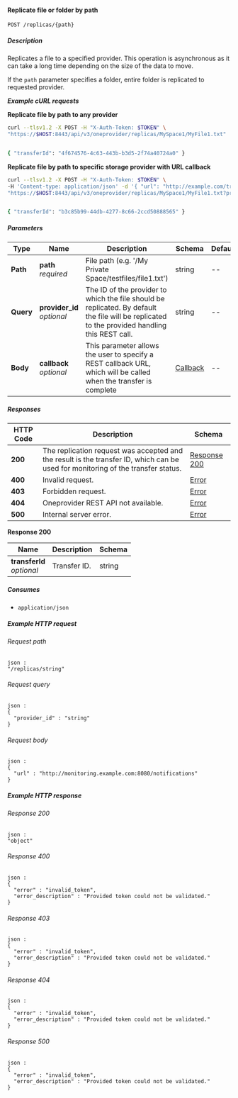 
<a name="replicate_file"></a>
#### Replicate file or folder by path
```
POST /replicas/{path}
```


##### Description
Replicates a file to a specified provider. This operation is asynchronous as it can take a long time depending on the size of the data to move. 

If the `path` parameter specifies a folder, entire folder is replicated to requested provider.

***Example cURL requests***

**Replicate file by path to any provider**
```bash
curl --tlsv1.2 -X POST -H "X-Auth-Token: $TOKEN" \
"https://$HOST:8443/api/v3/oneprovider/replicas/MySpace1/MyFile1.txt"


{ "transferId": "4f674576-4c63-443b-b3d5-2f74a40724a0" }
```

**Replicate file by path to specific storage provider with URL callback**
```bash
curl --tlsv1.2 -X POST -H "X-Auth-Token: $TOKEN" \
-H 'Content-type: application/json' -d '{ "url": "http://example.com/transfer_complete" }' \
"https://$HOST:8443/api/v3/oneprovider/replicas/MySpace1/MyFile1.txt?provider_id=7a0d2c4d-aa00-43df-9e96-cac98b2816bb"


{ "transferId": "b3c85b99-44db-4277-8c66-2ccd50888565" }
```


##### Parameters

|Type|Name|Description|Schema|Default|
|---|---|---|---|---|
|**Path**|**path**  <br>*required*|File path (e.g. '/My Private Space/testfiles/file1.txt')|string|--|
|**Query**|**provider_id**  <br>*optional*|The ID of the provider to which the file should be replicated. By default the file will be replicated to the provided handling this REST call.|string|--|
|**Body**|**callback**  <br>*optional*|This parameter allows the user to specify a REST callback URL, which will be called when the transfer is complete|[Callback](../definitions/Callback.md#callback)|--|


##### Responses

|HTTP Code|Description|Schema|
|---|---|---|
|**200**|The replication request was accepted and the result is the transfer ID, which can be used for monitoring of the transfer status.|[Response 200](#replicate_file-response-200)|
|**400**|Invalid request.|[Error](../definitions/Error.md#error)|
|**403**|Forbidden request.|[Error](../definitions/Error.md#error)|
|**404**|Oneprovider REST API not available.|[Error](../definitions/Error.md#error)|
|**500**|Internal server error.|[Error](../definitions/Error.md#error)|

<a name="replicate_file-response-200"></a>
**Response 200**

|Name|Description|Schema|
|---|---|---|
|**transferId**  <br>*optional*|Transfer ID.|string|


##### Consumes

* `application/json`


##### Example HTTP request

###### Request path
```
json :
"/replicas/string"
```


###### Request query
```
json :
{
  "provider_id" : "string"
}
```


###### Request body
```
json :
{
  "url" : "http://monitoring.example.com:8080/notifications"
}
```


##### Example HTTP response

###### Response 200
```
json :
"object"
```


###### Response 400
```
json :
{
  "error" : "invalid_token",
  "error_description" : "Provided token could not be validated."
}
```


###### Response 403
```
json :
{
  "error" : "invalid_token",
  "error_description" : "Provided token could not be validated."
}
```


###### Response 404
```
json :
{
  "error" : "invalid_token",
  "error_description" : "Provided token could not be validated."
}
```


###### Response 500
```
json :
{
  "error" : "invalid_token",
  "error_description" : "Provided token could not be validated."
}
```



